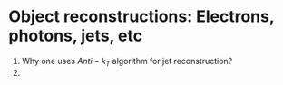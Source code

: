 # Object reconstructions: Electrons, photons, jets, etc

1. Why one uses $Anti-k_T$ algorithm for jet reconstruction?
2. 